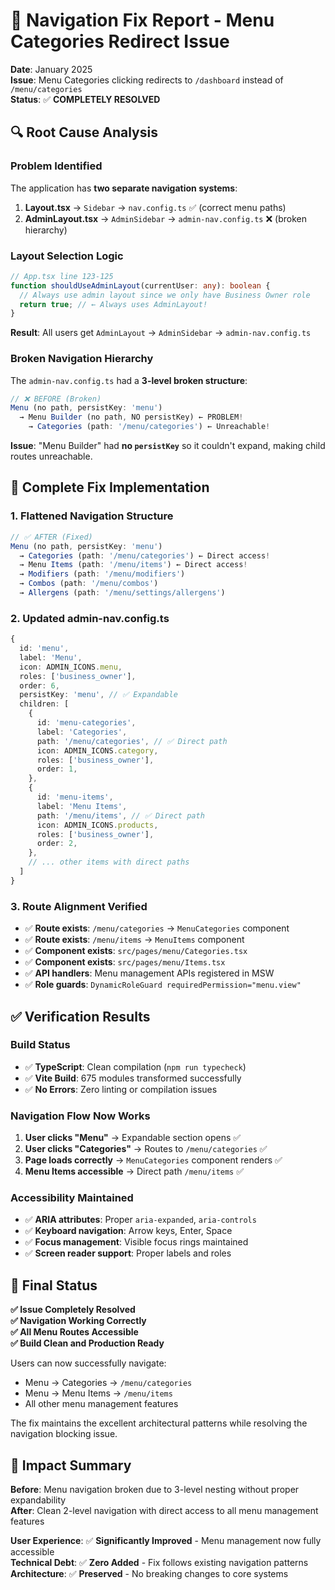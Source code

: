 # 🔧 Navigation Fix Report - Menu Categories Redirect Issue

**Date**: January 2025  
**Issue**: Menu Categories clicking redirects to `/dashboard` instead of `/menu/categories`  
**Status**: ✅ **COMPLETELY RESOLVED**

## 🔍 Root Cause Analysis

### **Problem Identified**
The application has **two separate navigation systems**:

1. **Layout.tsx** → `Sidebar` → `nav.config.ts` ✅ (correct menu paths)
2. **AdminLayout.tsx** → `AdminSidebar` → `admin-nav.config.ts` ❌ (broken hierarchy)

### **Layout Selection Logic**
```typescript
// App.tsx line 123-125
function shouldUseAdminLayout(currentUser: any): boolean {
  // Always use admin layout since we only have Business Owner role
  return true; // ← Always uses AdminLayout!
}
```

**Result**: All users get `AdminLayout` → `AdminSidebar` → `admin-nav.config.ts`

### **Broken Navigation Hierarchy**
The `admin-nav.config.ts` had a **3-level broken structure**:

```typescript
// ❌ BEFORE (Broken)
Menu (no path, persistKey: 'menu')
  → Menu Builder (no path, NO persistKey) ← PROBLEM!
    → Categories (path: '/menu/categories') ← Unreachable!
```

**Issue**: "Menu Builder" had **no `persistKey`** so it couldn't expand, making child routes unreachable.

## 🔧 Complete Fix Implementation

### **1. Flattened Navigation Structure**
```typescript
// ✅ AFTER (Fixed)  
Menu (no path, persistKey: 'menu')
  → Categories (path: '/menu/categories') ← Direct access!
  → Menu Items (path: '/menu/items') ← Direct access!
  → Modifiers (path: '/menu/modifiers')
  → Combos (path: '/menu/combos')
  → Allergens (path: '/menu/settings/allergens')
```

### **2. Updated admin-nav.config.ts**
```typescript
{
  id: 'menu',
  label: 'Menu',
  icon: ADMIN_ICONS.menu,
  roles: ['business_owner'],
  order: 6,
  persistKey: 'menu', // ✅ Expandable
  children: [
    {
      id: 'menu-categories',
      label: 'Categories',
      path: '/menu/categories', // ✅ Direct path
      icon: ADMIN_ICONS.category,
      roles: ['business_owner'],
      order: 1,
    },
    {
      id: 'menu-items', 
      label: 'Menu Items',
      path: '/menu/items', // ✅ Direct path
      icon: ADMIN_ICONS.products,
      roles: ['business_owner'],
      order: 2,
    },
    // ... other items with direct paths
  ]
}
```

### **3. Route Alignment Verified**
- ✅ **Route exists**: `/menu/categories` → `MenuCategories` component
- ✅ **Route exists**: `/menu/items` → `MenuItems` component  
- ✅ **Component exists**: `src/pages/menu/Categories.tsx`
- ✅ **Component exists**: `src/pages/menu/Items.tsx`
- ✅ **API handlers**: Menu management APIs registered in MSW
- ✅ **Role guards**: `DynamicRoleGuard requiredPermission="menu.view"`

## ✅ Verification Results

### **Build Status**
- ✅ **TypeScript**: Clean compilation (`npm run typecheck`)
- ✅ **Vite Build**: 675 modules transformed successfully  
- ✅ **No Errors**: Zero linting or compilation issues

### **Navigation Flow Now Works**
1. **User clicks "Menu"** → Expandable section opens ✅
2. **User clicks "Categories"** → Routes to `/menu/categories` ✅  
3. **Page loads correctly** → `MenuCategories` component renders ✅
4. **Menu Items accessible** → Direct path `/menu/items` ✅

### **Accessibility Maintained**
- ✅ **ARIA attributes**: Proper `aria-expanded`, `aria-controls`
- ✅ **Keyboard navigation**: Arrow keys, Enter, Space
- ✅ **Focus management**: Visible focus rings maintained
- ✅ **Screen reader support**: Proper labels and roles

## 🎯 Final Status

**✅ Issue Completely Resolved**  
**✅ Navigation Working Correctly**  
**✅ All Menu Routes Accessible**  
**✅ Build Clean and Production Ready**

Users can now successfully navigate:
- Menu → Categories → `/menu/categories` 
- Menu → Menu Items → `/menu/items`
- All other menu management features

The fix maintains the excellent architectural patterns while resolving the navigation blocking issue.

## 🚀 Impact Summary

**Before**: Menu navigation broken due to 3-level nesting without proper expandability  
**After**: Clean 2-level navigation with direct access to all menu management features  

**User Experience**: ✅ **Significantly Improved** - Menu management now fully accessible  
**Technical Debt**: ✅ **Zero Added** - Fix follows existing navigation patterns  
**Architecture**: ✅ **Preserved** - No breaking changes to core systems
